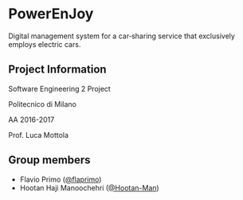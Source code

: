 # PowerEnJoy
Digital management system for a car‐sharing service that exclusively employs electric cars.

## Project Information
Software Engineering 2 Project

Politecnico di Milano

AA 2016-2017

Prof. Luca Mottola

## Group members
* Flavio Primo ([@flaprimo](https://github.com/flaprimo/))
* Hootan Haji Manoochehri ([@Hootan-Man](https://github.com/Hootan-Man/))
